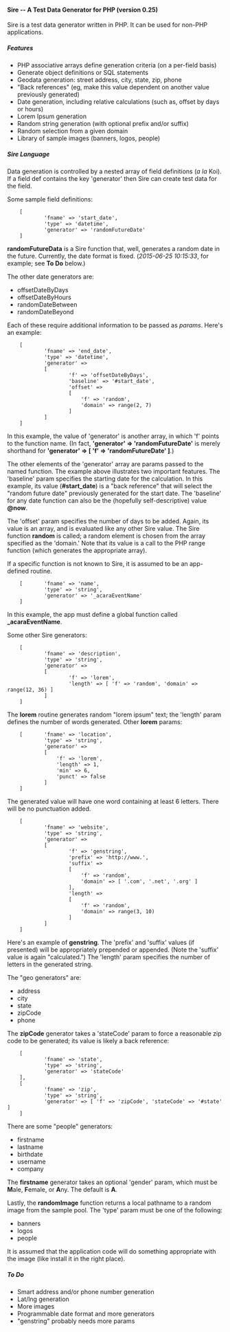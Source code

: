 #### Sire -- A Test Data Generator for PHP (version 0.25) ####

Sire is a test data generator written in PHP.  It can be used for non-PHP applications.

##### Features #####

- PHP associative arrays define generation criteria (on a per-field basis)
- Generate object definitions or SQL statements
- Geodata generation: street address, city, state, zip, phone
- "Back references" (eg, make this value dependent on another value previously generated)
- Date generation, including relative calculations (such as, offset by days or hours)
- Lorem Ipsum generation
- Random string generation (with optional prefix and/or suffix)
- Random selection from a given domain
- Library of sample images (banners, logos, people)

##### Sire Language #####

Data generation is controlled by a nested array of field definitions (_a la_ Koi).  If a field def contains the key 'generator' then Sire can create test data for the field.

Some sample field definitions:

        [
                'fname' => 'start_date',
                'type' => 'datetime',
                'generator' => 'randomFutureDate'
        ]
        
**randomFutureData** is a Sire function that, well, generates a random date in the future.  Currently, the date format is fixed. (*2015-06-25 10:15:33*, for example; see **To Do** below.)

The other date generators are:

* offsetDateByDays
* offsetDateByHours
* randomDateBetween
* randomDateBeyond

Each of these require additional information to be passed as *params*.  Here's an example:

        [
                'fname' => 'end_date',
                'type' => 'datetime',
                'generator' =>
                [
                        'f' => 'offsetDateByDays',
                        'baseline' => '#start_date',
                        'offset' =>
						[
							'f' => 'random',
							'domain' => range(2, 7)
						]
                ]
        ]
        
In this example, the value of 'generator' is another array, in which 'f' points to the function name.  (In fact, **'generator' => 'randomFutureDate'** is merely shorthand for **'generator' => [ 'f' => 'randomFutureDate' ]**.)

The other elements of the 'generator' array are params passed to the named function.  The example above illustrates two important features.  The 'baseline' param specifies the starting date for the calculation.  In this example, its value (**#start_date**) is a "back reference" that will select the "random future date" previously generated for the start date.  The 'baseline' for any date function can also be the (hopefully self-descriptive) value **@now**.

The 'offset' param specifies the number of days to be added.  Again, its value is an array, and is evaluated like any other Sire value.  The Sire function **random** is called; a random element is chosen from the array specified as the 'domain.'  Note that its value is a call to the PHP range function (which generates the appropriate array).

If a specific function is not known to Sire, it is assumed to be an app-defined routine.

        [       'fname' => 'name',
                'type' => 'string',
                'generator' => '_acaraEventName'
        ]
        
In this example, the app must define a global function called **_acaraEventName**.

Some other Sire generators:

        [
                'fname' => 'description',
                'type' => 'string',
                'generator' =>
                [
                        'f' => 'lorem',
                        'length' => [ 'f' => 'random', 'domain' => range(12, 36) ]
                ]
        ]
The **lorem** routine generates random "lorem ipsum" text; the 'length' param defines the number of words generated.  Other **lorem** params:

        [       'fname' => 'location',
                'type' => 'string',
                'generator' =>
                [
                	'f' => 'lorem',
                	'length' => 1, 
                	'min' => 6,
                	'punct' => false
                ]
        ]

The generated value will have one word containing at least 6 letters.  There will be no punctuation added.

        [
                'fname' => 'website',
                'type' => 'string',
                'generator' =>
                [
                        'f' => 'genstring',
                        'prefix' => 'http://www.',
                        'suffix' =>
						[
							'f' => 'random',
							'domain' => [ '.com', '.net', '.org' ]
						],
                        'length' =>
						[
							'f' => 'random',
							'domain' => range(3, 10)
						]
                ]
        ]

Here's an example of **genstring**.  The 'prefix' and 'suffix' values (if presented) will be appropriately prepended or appended.  (Note the 'suffix' value is again "calculated.")  The 'length' param specifies the number of letters in the generated string.

The "geo generators" are:

* address
* city
* state
* zipCode
* phone

The **zipCode** generator takes a 'stateCode' param to force a reasonable zip code to be generated; its value is likely a back reference:

        [
                'fname' => 'state',
                'type' => 'string',
                'generator' => 'stateCode'
        ],
        [
                'fname' => 'zip',
                'type' => 'string',
                'generator' => [ 'f' => 'zipCode', 'stateCode' => '#state' ]
        ]

There are some "people" generators:

* firstname
* lastname
* birthdate
* username
* company

The **firstname** generator takes an optional 'gender' param, which must be **M**ale, **F**emale, or **A**ny.  The default is **A**.

Lastly, the **randomImage** function returns a local pathname to a random image from the sample pool.  The 'type' param must be one of the following:

* banners
* logos
* people

It is assumed that the application code will do something appropriate with the image (like install it in the right place).


##### To Do #####

* Smart address and/or phone number generation
* Lat/lng generation
* More images
* Programmable date format and more generators
* "genstring" probably needs more params
    
